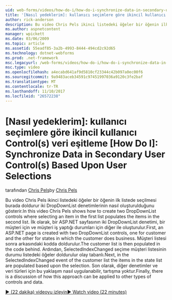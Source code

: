 ```yaml
---
uid: web-forms/videos/how-do-i/how-do-i-synchronize-data-in-secondary-user-controls-based-upon-user-selections
title: '[Nasıl yedeklerim]: kullanıcı seçimlere göre ikincil kullanıcı Control(s) verileri eşitlemek | Microsoft Docs'
author: rick-anderson
description: Bu video Chris Pels ikinci listedeki öğeler bir öğenin ilk listede seçilmesi burada doldurur iki DropDownList denetimlerinin nasıl oluşturulduğunu gösterir. Firs...
ms.author: aspnetcontent
manager: wpickett
ms.date: 03/06/2009
ms.topic: article
ms.assetid: 55eadf85-3a2b-4993-8444-494cd2c92d65
ms.technology: dotnet-webforms
ms.prod: .net-framework
msc.legacyurl: /web-forms/videos/how-do-i/how-do-i-synchronize-data-in-secondary-user-controls-based-upon-user-selections
msc.type: video
ms.openlocfilehash: a4ecabd641af9d5810cf23344c42b097a0ec00f6
ms.sourcegitcommit: 9a9483aceb34591c97451997036a9120c3fe2baf
ms.translationtype: MT
ms.contentlocale: tr-TR
ms.lasthandoff: 11/10/2017
ms.locfileid: "26572238"
---
```

<a name="how-do-i-synchronize-data-in-secondary-user-controls-based-upon-user-selections"></a>[Nasıl yedeklerim]: kullanıcı seçimlere göre ikincil kullanıcı Control(s) veri eşitleme
[How Do I]: Synchronize Data in Secondary User Control(s) Based Upon User Selections
====================
<span data-ttu-id="c18db-105">tarafından [Chris Pels](https://twitter.com/chrispels)</span><span class="sxs-lookup"><span data-stu-id="c18db-105">by [Chris Pels](https://twitter.com/chrispels)</span></span>

<span data-ttu-id="c18db-106">Bu video Chris Pels ikinci listedeki öğeler bir öğenin ilk listede seçilmesi burada doldurur iki DropDownList denetimlerinin nasıl oluşturulduğunu gösterir.</span><span class="sxs-lookup"><span data-stu-id="c18db-106">In this video Chris Pels shows how to create two DropDownList controls where selecting an item in the first list populates the items in the second list.</span></span> <span data-ttu-id="c18db-107">İlk olarak, bir ASP.NET sayfasının iki DropDownList denetimi, bir müşteri için ve müşteri iş yaptığı durumları için diğer ile oluşturulur.</span><span class="sxs-lookup"><span data-stu-id="c18db-107">First, an ASP.NET page is created with two DropDownList controls, one for customer and the other for states in which the customer does business.</span></span> <span data-ttu-id="c18db-108">Müşteri listesi sonra arkasındaki kodda doldurulur.</span><span class="sxs-lookup"><span data-stu-id="c18db-108">The customer list is then populated in the code behind.</span></span> <span data-ttu-id="c18db-109">Ardından, SelectedIndexChanged seçime müşteri listesinin durumu listedeki öğeler doldurulur olay tabanlı.</span><span class="sxs-lookup"><span data-stu-id="c18db-109">Next, in the SelectedIndexChanged event of the customer list the items in the state list are populated based upon the selection.</span></span> <span data-ttu-id="c18db-110">Son olarak, diğer denetimler ve veri türleri için bu yaklaşım nasıl uygulanabilir, tartışma yoktur.</span><span class="sxs-lookup"><span data-stu-id="c18db-110">Finally, there is a discussion of how this approach can be applied to other types of controls and data.</span></span>

[<span data-ttu-id="c18db-111">&#9654; (22 dakika) videoyu izleyin</span><span class="sxs-lookup"><span data-stu-id="c18db-111">&#9654; Watch video (22 minutes)</span></span>](https://channel9.msdn.com/Blogs/ASP-NET-Site-Videos/how-do-i-synchronize-data-in-secondary-user-controls-based-upon-user-selections)
